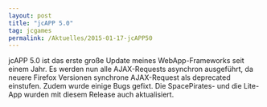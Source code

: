 ```yaml
---
layout: post
title: "jcAPP 5.0"
tag: jcgames
permalink: /Aktuelles/2015-01-17-jcAPP50
---
```


jcAPP 5.0 ist das erste große Update meines WebApp-Frameworks seit einem Jahr. Es werden nun alle AJAX-Requests asynchron ausgeführt, da neuere Firefox Versionen synchrone AJAX-Request als deprecated einstufen. Zudem wurde einige Bugs gefixt. Die SpacePirates- und die Lite-App wurden mit diesem Release auch aktualisiert.

